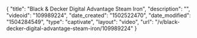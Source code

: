 {
    "title": "Black &amp; Decker Digital Advantage Steam Iron",
    "description": "",
    "videoid": "109989224",
    "date_created": "1502522470",
    "date_modified": "1504284549",
    "type": "captivate",
    "layout": "video",
    "url": "\/v\/black-decker-digital-advantage-steam-iron\/109989224"
}